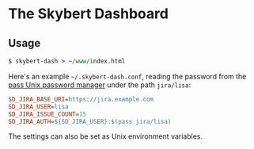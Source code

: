 # The Skybert Dashboard

## Usage

```perl
$ skybert-dash > ~/www/index.html
```

Here's an example `~/.skybert-dash.conf`, reading the password from
the [pass Unix password manager](https://www.passwordstore.org/) under
the path `jira/lisa`:

```ini
SD_JIRA_BASE_URI=https://jira.example.com
SD_JIRA_USER=lisa
SD_JIRA_ISSUE_COUNT=15
SD_JIRA_AUTH=${SD_JIRA_USER}:$(pass jira/lisa)
```

The settings can also be set as Unix environment variables.
